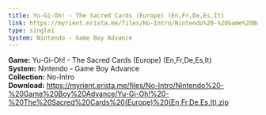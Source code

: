 ```yaml
---
title: Yu-Gi-Oh! - The Sacred Cards (Europe) (En,Fr,De,Es,It)
link: https://myrient.erista.me/files/No-Intro/Nintendo%20-%20Game%20Boy%20Advance/Yu-Gi-Oh!%20-%20The%20Sacred%20Cards%20(Europe)%20(En,Fr,De,Es,It).zip
type: single1
System: Nintendo - Game Boy Advance
---
```

<b>Game:</b> Yu-Gi-Oh! - The Sacred Cards (Europe) (En,Fr,De,Es,It)<br>
<b>System:</b> Nintendo - Game Boy Advance<br>
<b>Collection:</b> No-Intro<br>
<b>Download:</b> https://myrient.erista.me/files/No-Intro/Nintendo%20-%20Game%20Boy%20Advance/Yu-Gi-Oh!%20-%20The%20Sacred%20Cards%20(Europe)%20(En,Fr,De,Es,It).zip